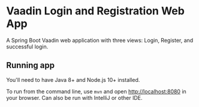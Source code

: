 # Vaadin Login and Registration Web App

A Spring Boot Vaadin web application with three views: Login, Register, and successful login.

## Running app

You'll need to have Java 8+ and Node.js 10+ installed.

To run from the command line, use `mvn` and open [http://localhost:8080](http://localhost:8080) in your browser. 
Can also be run with IntelliJ or other IDE.





